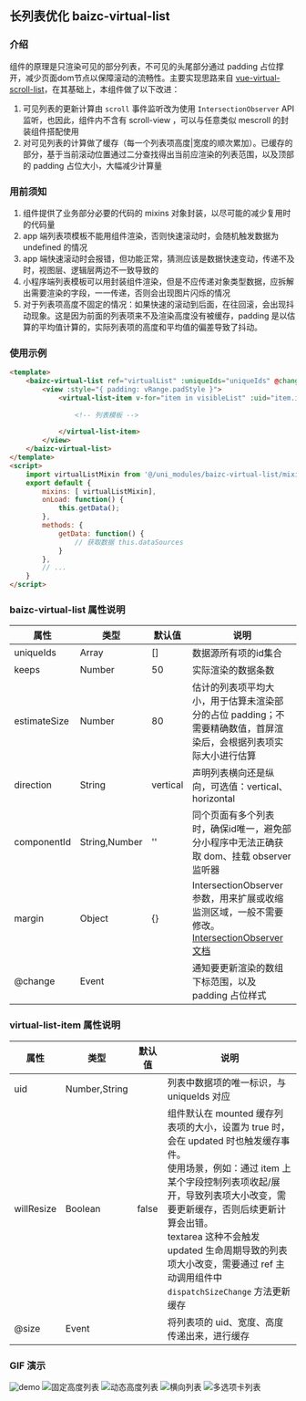 ## 长列表优化 baizc-virtual-list

### 介绍
组件的原理是只渲染可见的部分列表，不可见的头尾部分通过 padding 占位撑开，减少页面dom节点以保障滚动的流畅性。主要实现思路来自 [vue-virtual-scroll-list](https://github.com/tangbc/vue-virtual-scroll-list/)，在其基础上，本组件做了以下改进：
1. 可见列表的更新计算由 `scroll` 事件监听改为使用 `IntersectionObserver` API 监听，也因此，组件内不含有 scroll-view ，可以与任意类似 mescroll 的封装组件搭配使用
2. 对可见列表的计算做了缓存（每一个列表项高度|宽度的顺次累加）。已缓存的部分，基于当前滚动位置通过二分查找得出当前应渲染的列表范围，以及顶部的 padding 占位大小，大幅减少计算量

### 用前须知
1. 组件提供了业务部分必要的代码的 mixins 对象封装，以尽可能的减少复用时的代码量
2. app 端列表项模板不能用组件渲染，否则快速滚动时，会随机触发数据为 undefined 的情况
2. app 端快速滚动时会报错，但功能正常，猜测应该是数据快速变动，传递不及时，视图层、逻辑层两边不一致导致的
3. 小程序端列表模板可以用封装组件渲染，但是不应传递对象类型数据，应拆解出需要渲染的字段，一一传递，否则会出现图片闪烁的情况
4. 对于列表项高度不固定的情况：如果快速的滚动到后面，在往回滚，会出现抖动现象。这是因为前面的列表项来不及渲染高度没有被缓存，padding 是以估算的平均值计算的，实际列表项的高度和平均值的偏差导致了抖动。

### 使用示例
```html
<template>
	<baizc-virtual-list ref="virtualList" :uniqueIds="uniqueIds" @change="onRangeChange">
		<view :style="{ padding: vRange.padStyle }">
			<virtual-list-item v-for="item in visibleList" :uid="item.id" :key="item.id" @size="onEmitSize">
				
				<!-- 列表模板 -->
				
			</virtual-list-item>
		</view>
	</baizc-virtual-list>
</template>
<script>
	import virtualListMixin from '@/uni_modules/baizc-virtual-list/mixins/virtual-list.js';
	export default {
		mixins: [ virtualListMixin],
		onLoad: function() {
			this.getData();
		},
		methods: {
			getData: function() {
				// 获取数据 this.dataSources
			}
		},
		// ...
	}
</script>
```

### baizc-virtual-list 属性说明
|属性|类型|默认值|说明|
|--	|--	|--	|--	|
|uniqueIds |Array |[]	|数据源所有项的id集合	|
|keeps |Number |50	|实际渲染的数据条数	|
|estimateSize |Number |80	|估计的列表项平均大小，用于估算未渲染部分的占位 padding；不需要精确数值，首屏渲染后，会根据列表项实际大小进行估算	|
|direction |String	|vertical	|声明列表横向还是纵向，可选值：vertical、horizontal	|
|componentId |String,Number	|''	|同个页面有多个列表时，确保id唯一，避免部分小程序中无法正确获取 dom、挂载 observer 监听器	|
|margin |Object |{}	|IntersectionObserver参数，用来扩展或收缩监测区域，一般不需要修改。[IntersectionObserver文档](https://uniapp.dcloud.io/api/ui/intersection-observer?id=intersectionobserver-%e5%af%b9%e8%b1%a1%e7%9a%84%e6%96%b9%e6%b3%95%e5%88%97%e8%a1%a8)	|
|@change |Event	|	|通知要更新渲染的数组下标范围，以及 padding 占位样式	|

### virtual-list-item 属性说明
|属性|类型|默认值|说明|
|--	|--	|--	|--	|
|uid	|Number,String	|	|列表中数据项的唯一标识，与 uniqueIds 对应	|
|willResize	|Boolean	|false	|组件默认在 mounted 缓存列表项的大小，设置为 true 时，会在 updated 时也触发缓存事件。<br> 使用场景，例如：通过 item 上某个字段控制列表项收起/展开，导致列表项大小改变，需要更新缓存，否则后续更新计算会出错。<br> textarea 这种不会触发 updated 生命周期导致的列表项大小改变，需要通过 ref 主动调用组件中 `dispatchSizeChange` 方法更新缓存	|
|@size	|Event	|	|将列表项的 uid、宽度、高度传递出来，进行缓存	|

### GIF 演示
![demo](https://raw.githubusercontent.com/Whitiny/imagesRepo/master/uni-virtual-list/1.gif)
![固定高度列表](https://raw.githubusercontent.com/Whitiny/imagesRepo/master/uni-virtual-list/2.gif)
![动态高度列表](https://raw.githubusercontent.com/Whitiny/imagesRepo/master/uni-virtual-list/3.gif)
![横向列表](https://raw.githubusercontent.com/Whitiny/imagesRepo/master/uni-virtual-list/4.gif)
![多选项卡列表](https://raw.githubusercontent.com/Whitiny/imagesRepo/master/uni-virtual-list/5.gif)